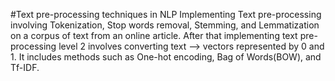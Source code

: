 #Text pre-processing techniques in NLP
Implementing Text pre-processing involving Tokenization, Stop words removal, Stemming, and Lemmatization on a corpus of text from an online article.
After that implementing text pre-processing level 2 involves converting text --> vectors represented by 0 and 1. It includes methods such as One-hot encoding, Bag of Words(BOW), and Tf-IDF.
